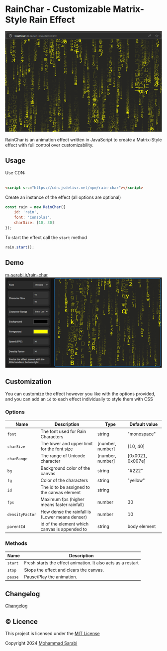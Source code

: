 # RainChar - Customizable Matrix-Style Rain Effect

![A dark background with flowing streams of Japanese characters in and yellow cascading downwards.](assets/banner.png?raw=true)

RainChar is an animation effect written in JavaScript to create a Matrix-Style effect
with full control over customizability.

## Usage

Use CDN:

```html

<script src="https://cdn.jsdelivr.net/npm/rain-char"></script>
```

Create an instance of the effect (all options are optional)

```javascript
const rain = new RainChar({
    id: 'rain',
    font: 'Consolas',
    charSize: [10, 30]
});
```

To start the effect call the `start` method

```javascript
rain.start();
```

## Demo

[m-sarabi.ir/rain-char](https://m-sarabi.ir/rain-char/)
![A matrix-style image generator interface with options for font, character size, character range, background, foreground, speed, density factor, and resizing the effect screen.](assets/demo-screenshot.png?raw=true)

## Customization

You can customize the effect however you like with the options provided,
and you can add an `id` to each effect individually to style them with CSS

### Options

| Name            | Description                                    | Type             | Default value    |
|-----------------|------------------------------------------------|------------------|------------------|
| `font`          | The font used for Rain Characters              | string           | "monospace"      |
| `charSize`      | The lower and upper limit for the font size    | [number, number] | [10, 40]         |
| `charRange`     | The range of Unicode character                 | [number, number] | [0x0021, 0x007e] |
| `bg`            | Background color of the canvas                 | string           | "#222"           |
| `fg`            | Color of the characters                        | string           | "yellow"         |
| `id`            | The id to be assigned to the canvas element    | string           |                  |
| `fps`           | Maximum fps (higher means faster rainfall)     | number           | 30               |
| `densityFactor` | How dense the rainfall is (Lower means denser) | number           | 10               |
| `parentId`      | id of the element which canvas is appended to  | string           | body element     |

### Methods

| Name    | Description                                                  |
|---------|--------------------------------------------------------------|
| `start` | Fresh starts the effect animation. It also acts as a restart |
| `stop`  | Stops the effect and clears the canvas.                      |
| `pause` | Pause/Play the animation.                                    |

## Changelog

[Changelog](changelog.md)

## ©️ Licence

This project is licensed under the [MIT License](https://opensource.org/license/MIT)

Copyright 2024 [Mohammad Sarabi](https://m-sarabi.ir)

